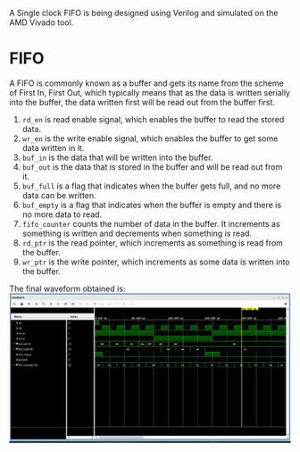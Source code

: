A Single clock FIFO is being designed using Verilog and simulated on the AMD Vivado tool.
# FIFO
A FIFO is commonly known as a buffer and gets its name from the scheme of First In, First Out, which typically means that as the data is written serially into the buffer, the data written first will be read out from the buffer first.

1. `rd_en` is read enable signal, which enables the buffer to read the stored data.
2. `wr_en` is the write enable signal, which enables the buffer to get some data written in it.
3. `buf_in` is the data that will be written into the buffer.
4. `buf_out` is the data that is stored in the buffer and will be read out from it.
5. `buf_full` is a flag that indicates when the buffer gets full, and no more data can be written.
6. `buf_empty` is a flag that indicates when the buffer is empty and there is no more data to read.
7. `fifo_counter` counts the number of data in the buffer. It increments as something is written and decrements when something is read.
8. `rd_ptr` is the read pointer, which increments as something is read from the buffer.
9. `wr_ptr` is the write pointer, which increments as some data is written into the buffer.


The final waveform obtained is:
![Waveform](image.png)
